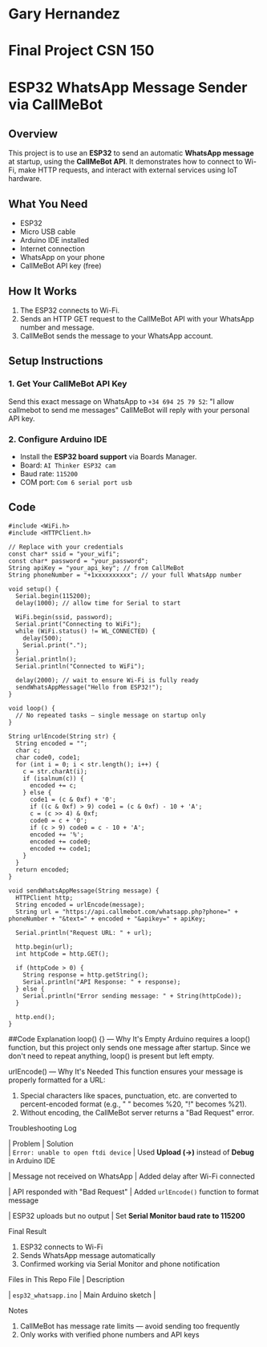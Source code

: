 # Gary Hernandez
# Final Project CSN 150
# ESP32 WhatsApp Message Sender via CallMeBot


## Overview
This project is to use an **ESP32** to send an automatic **WhatsApp message** at startup, using the **CallMeBot API**. It demonstrates how to connect to Wi-Fi, make HTTP requests, and interact with external services using IoT hardware.



## What You Need

- ESP32 
- Micro USB cable
- Arduino IDE installed
- Internet connection
- WhatsApp on your phone
- CallMeBot API key (free)



## How It Works

1. The ESP32 connects to Wi-Fi.
2. Sends an HTTP GET request to the CallMeBot API with your WhatsApp number and message.
3. CallMeBot sends the message to your WhatsApp account.



## Setup Instructions

### 1. Get Your CallMeBot API Key
Send this exact message on WhatsApp to `+34 694 25 79 52`:
"I allow callmebot to send me messages"
CallMeBot will reply with your personal API key.



### 2. Configure Arduino IDE
- Install the **ESP32 board support** via Boards Manager.
- Board: `AI Thinker ESP32 cam `
- Baud rate: `115200`
- COM port: `Com 6 serial port usb`



## Code

```
#include <WiFi.h>
#include <HTTPClient.h>

// Replace with your credentials
const char* ssid = "your_wifi";
const char* password = "your_password";
String apiKey = "your_api_key"; // from CallMeBot
String phoneNumber = "+1xxxxxxxxxx"; // your full WhatsApp number

void setup() {
  Serial.begin(115200);
  delay(1000); // allow time for Serial to start

  WiFi.begin(ssid, password);
  Serial.print("Connecting to WiFi");
  while (WiFi.status() != WL_CONNECTED) {
    delay(500);
    Serial.print(".");
  }
  Serial.println();
  Serial.println("Connected to WiFi");

  delay(2000); // wait to ensure Wi-Fi is fully ready
  sendWhatsAppMessage("Hello from ESP32!");
}

void loop() {
  // No repeated tasks — single message on startup only
}

String urlEncode(String str) {
  String encoded = "";
  char c;
  char code0, code1;
  for (int i = 0; i < str.length(); i++) {
    c = str.charAt(i);
    if (isalnum(c)) {
      encoded += c;
    } else {
      code1 = (c & 0xf) + '0';
      if ((c & 0xf) > 9) code1 = (c & 0xf) - 10 + 'A';
      c = (c >> 4) & 0xf;
      code0 = c + '0';
      if (c > 9) code0 = c - 10 + 'A';
      encoded += '%';
      encoded += code0;
      encoded += code1;
    }
  }
  return encoded;
}

void sendWhatsAppMessage(String message) {
  HTTPClient http;
  String encoded = urlEncode(message);
  String url = "https://api.callmebot.com/whatsapp.php?phone=" + phoneNumber + "&text=" + encoded + "&apikey=" + apiKey;

  Serial.println("Request URL: " + url);

  http.begin(url);
  int httpCode = http.GET();

  if (httpCode > 0) {
    String response = http.getString();
    Serial.println("API Response: " + response);
  } else {
    Serial.println("Error sending message: " + String(httpCode));
  }

  http.end();
}
```

##Code Explanation
loop() {} — Why It's Empty
Arduino requires a loop() function, but this project only sends one message after startup. Since we don't need to repeat anything, loop() is present but left empty.

urlEncode() — Why It's Needed
This function ensures your message is properly formatted for a URL:
1. Special characters like spaces, punctuation, etc. are converted to percent-encoded format (e.g., " " becomes %20, "!" becomes %21).
2. Without encoding, the CallMeBot server returns a "Bad Request" error.


Troubleshooting Log

| Problem                             | Solution                                              
| `Error: unable to open ftdi device` | Used **Upload (→)** instead of **Debug** in Arduino IDE 

| Message not received on WhatsApp    | Added delay after Wi-Fi connected                       

| API responded with "Bad Request"    | Added `urlEncode()` function to format message               

| ESP32 uploads but no output         | Set **Serial Monitor baud rate to 115200**                   


Final Result
1. ESP32 connects to Wi-Fi
2. Sends WhatsApp message automatically
3. Confirmed working via Serial Monitor and phone notification


Files in This Repo
File                   | Description                 

| `esp32_whatsapp.ino` | Main Arduino sketch         |




Notes
1. CallMeBot has message rate limits — avoid sending too frequently
2. Only works with verified phone numbers and API keys










